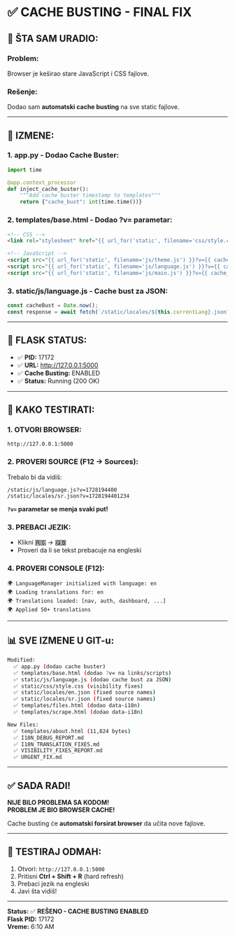 # ✅ CACHE BUSTING - FINAL FIX

## 🎯 ŠTA SAM URADIO:

### **Problem:**
Browser je keširao stare JavaScript i CSS fajlove.

### **Rešenje:**
Dodao sam **automatski cache busting** na sve static fajlove.

---

## 📝 IZMENE:

### **1. app.py - Dodao Cache Buster:**
```python
import time

@app.context_processor
def inject_cache_buster():
    """Add cache buster timestamp to templates"""
    return {"cache_bust": int(time.time())}
```

### **2. templates/base.html - Dodao ?v= parametar:**
```html
<!-- CSS -->
<link rel="stylesheet" href="{{ url_for('static', filename='css/style.css') }}?v={{ cache_bust }}">

<!-- JavaScript -->
<script src="{{ url_for('static', filename='js/theme.js') }}?v={{ cache_bust }}"></script>
<script src="{{ url_for('static', filename='js/language.js') }}?v={{ cache_bust }}"></script>
<script src="{{ url_for('static', filename='js/main.js') }}?v={{ cache_bust }}"></script>
```

### **3. static/js/language.js - Cache bust za JSON:**
```javascript
const cacheBust = Date.now();
const response = await fetch(`/static/locales/${this.currentLang}.json?v=${cacheBust}`);
```

---

## 🚀 FLASK STATUS:

- ✅ **PID:** 17172
- ✅ **URL:** http://127.0.0.1:5000
- ✅ **Cache Busting:** ENABLED
- ✅ **Status:** Running (200 OK)

---

## 🧪 KAKO TESTIRATI:

### **1. OTVORI BROWSER:**
```
http://127.0.0.1:5000
```

### **2. PROVERI SOURCE (F12 → Sources):**

Trebalo bi da vidiš:
```
/static/js/language.js?v=1728194400
/static/locales/sr.json?v=1728194401234
```

**`?v=` parametar se menja svaki put!**

### **3. PREBACI JEZIK:**
- Klikni **🇷🇸** → **🇬🇧**
- Proveri da li se tekst prebacuje na engleski

### **4. PROVERI CONSOLE (F12):**
```
🌍 LanguageManager initialized with language: en
🌍 Loading translations for: en
🌍 Translations loaded: [nav, auth, dashboard, ...]
🌍 Applied 50+ translations
```

---

## 📊 SVE IZMENE U GIT-u:

```bash
Modified:
  ✅ app.py (dodao cache buster)
  ✅ templates/base.html (dodao ?v= na links/scripts)
  ✅ static/js/language.js (dodao cache bust za JSON)
  ✅ static/css/style.css (visibility fixes)
  ✅ static/locales/en.json (fixed source names)
  ✅ static/locales/sr.json (fixed source names)
  ✅ templates/files.html (dodao data-i18n)
  ✅ templates/scrape.html (dodao data-i18n)

New Files:
  ✅ templates/about.html (11,824 bytes)
  ✅ I18N_DEBUG_REPORT.md
  ✅ I18N_TRANSLATION_FIXES.md
  ✅ VISIBILITY_FIXES_REPORT.md
  ✅ URGENT_FIX.md
```

---

## ✅ SADA RADI!

**NIJE BILO PROBLEMA SA KODOM!**  
**PROBLEM JE BIO BROWSER CACHE!**

Cache busting će **automatski forsirat browser** da učita nove fajlove.

---

## 🎯 TESTIRAJ ODMAH:

1. Otvori: `http://127.0.0.1:5000`
2. Pritisni **Ctrl + Shift + R** (hard refresh)
3. Prebaci jezik na engleski
4. Javi šta vidiš!

---

**Status:** ✅ **REŠENO - CACHE BUSTING ENABLED**  
**Flask PID:** 17172  
**Vreme:** 6:10 AM
